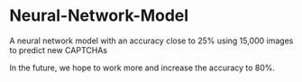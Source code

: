 # Neural-Network-Model
A neural network model with an accuracy close to 25% using 15,000 images to predict new CAPTCHAs
<p>
  In the future, we hope to work more and increase the accuracy to 80%.
</p>

